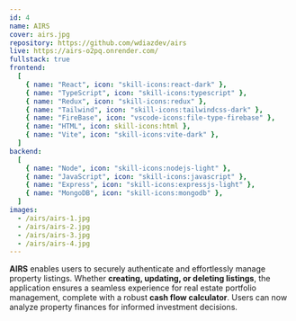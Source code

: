 ```yaml
---
id: 4
name: AIRS
cover: airs.jpg
repository: https://github.com/wdiazdev/airs
live: https://airs-o2pq.onrender.com/
fullstack: true
frontend:
  [
    { name: "React", icon: "skill-icons:react-dark" },
    { name: "TypeScript", icon: "skill-icons:typescript" },
    { name: "Redux", icon: "skill-icons:redux" },
    { name: "Tailwind", icon: "skill-icons:tailwindcss-dark" },
    { name: "FireBase", icon: "vscode-icons:file-type-firebase" },
    { name: "HTML", icon: skill-icons:html },
    { name: "Vite", icon: "skill-icons:vite-dark" },
  ]
backend:
  [
    { name: "Node", icon: "skill-icons:nodejs-light" },
    { name: "JavaScript", icon: "skill-icons:javascript" },
    { name: "Express", icon: "skill-icons:expressjs-light" },
    { name: "MongoDB", icon: "skill-icons:mongodb" },
  ]
images:
  - /airs/airs-1.jpg
  - /airs/airs-2.jpg
  - /airs/airs-3.jpg
  - /airs/airs-4.jpg
---
```


**AIRS** enables users to securely authenticate and effortlessly manage property listings. Whether **creating, updating, or deleting listings**, the application ensures a seamless experience for real estate portfolio management, complete with a robust **cash flow calculator**. Users can now analyze property finances for informed investment decisions.
